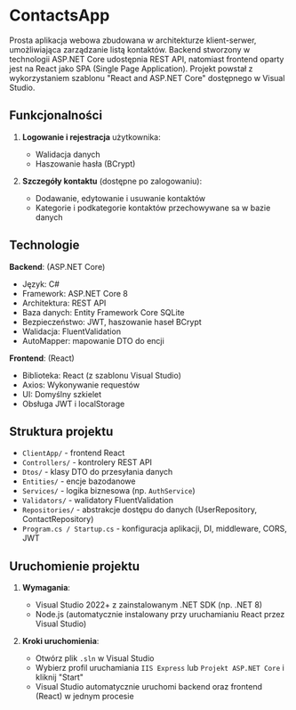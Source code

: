 # ContactsApp

Prosta aplikacja webowa zbudowana w architekturze klient-serwer, umożliwiająca zarządzanie listą kontaktów. Backend stworzony w technologii ASP.NET Core udostępnia REST API, natomiast frontend oparty jest na React jako SPA (Single Page Application). Projekt powstał z wykorzystaniem szablonu "React and ASP.NET Core" dostępnego w Visual Studio.

## Funkcjonalności
1. **Logowanie i rejestracja** użytkownika:
   - Walidacja danych
   - Haszowanie hasła (BCrypt)

3. **Szczegóły kontaktu** (dostępne po zalogowaniu):
   - Dodawanie, edytowanie i usuwanie kontaktów
   - Kategorie i podkategorie kontaktów przechowywane sa w bazie danych

## Technologie

**Backend**: (ASP.NET Core)
- Język: C#
- Framework: ASP.NET Core 8
- Architektura: REST API
- Baza danych: Entity Framework Core SQLite
- Bezpieczeństwo: JWT, haszowanie haseł BCrypt
- Walidacja: FluentValidation
- AutoMapper: mapowanie DTO do encji

**Frontend**: (React)
- Biblioteka: React (z szablonu Visual Studio)
- Axios: Wykonywanie requestów
- UI: Domyślny szkielet
- Obsługa JWT i localStorage

## Struktura projektu
- `ClientApp/` - frontend React
- `Controllers/` - kontrolery REST API
- `Dtos/` - klasy DTO do przesyłania danych
- `Entities/` - encje bazodanowe
- `Services/` - logika biznesowa (np. `AuthService`)
- `Validators/` - walidatory FluentValidation
- `Repositories/` - abstrakcje dostępu do danych (UserRepository, ContactRepository)
- `Program.cs / Startup.cs` - konfiguracja aplikacji, DI, middleware, CORS, JWT
  
## Uruchomienie projektu

1. **Wymagania**:
   - Visual Studio 2022+ z zainstalowanym .NET SDK (np. .NET 8)
   - Node.js (automatycznie instalowany przy uruchamianiu React przez Visual Studio)

2. **Kroki uruchomienia**:
   - Otwórz plik `.sln` w Visual Studio
   - Wybierz profil uruchamiania `IIS Express` lub `Projekt ASP.NET Core` i kliknij "Start"
   - Visual Studio automatycznie uruchomi backend oraz frontend (React) w jednym procesie


